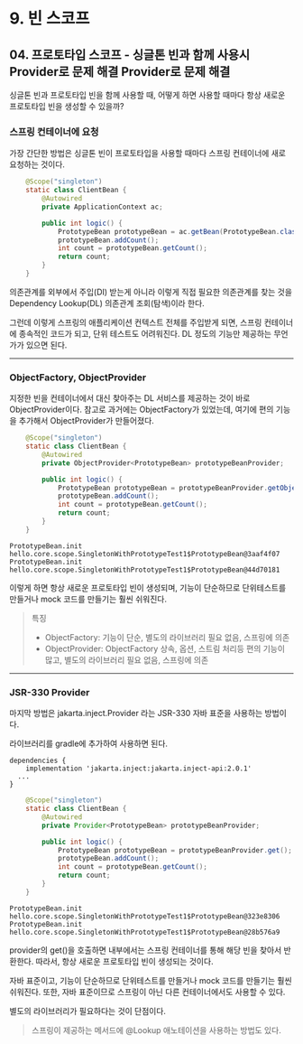 # 9. 빈 스코프
## 04. 프로토타입 스코프 - 싱글톤 빈과 함께 사용시 Provider로 문제 해결 Provider로 문제 해결
싱글톤 빈과 프로토타입 빈을 함께 사용할 때, 어떻게 하면 사용할 때마다 항상 새로운 프로토타입 빈을 생성할 수 있을까?

### 스프링 컨테이너에 요청
가장 간단한 방법은 싱글톤 빈이 프로토타입을 사용할 때마다 스프링 컨테이너에 새로 요청하는 것이다.
```java
    @Scope("singleton")
    static class ClientBean {
        @Autowired
        private ApplicationContext ac;

        public int logic() {
            PrototypeBean prototypeBean = ac.getBean(PrototypeBean.class);
            prototypeBean.addCount();
            int count = prototypeBean.getCount();
            return count;
        }
    }
```
의존관계를 외부에서 주입(DI) 받는게 아니라 이렇게 직접 필요한 의존관계를 찾는 것을 Dependency Lookup(DL) 의존관계 조회(탐색)이라 한다.

그런데 이렇게 스프링의 애플리케이션 컨텍스트 전체를 주입받게 되면, 스프링 컨테이너에 종속적인 코드가 되고, 단위 테스트도 어려워진다.
DL 정도의 기능만 제공하는 무언가가 있으면 된다.

***
### ObjectFactory, ObjectProvider
지정한 빈을 컨테이너에서 대신 찾아주는 DL 서비스를 제공하는 것이 바로 ObjectProvider이다.
참고로 과거에는 ObjectFactory가 있었는데, 여기에 편의 기능을 추가해서 ObjectProvider가 만들어졌다.
```java
    @Scope("singleton")
    static class ClientBean {
        @Autowired
        private ObjectProvider<PrototypeBean> prototypeBeanProvider;

        public int logic() {
            PrototypeBean prototypeBean = prototypeBeanProvider.getObject();
            prototypeBean.addCount();
            int count = prototypeBean.getCount();
            return count;
        }
    }
```
```
PrototypeBean.init hello.core.scope.SingletonWithPrototypeTest1$PrototypeBean@3aaf4f07
PrototypeBean.init hello.core.scope.SingletonWithPrototypeTest1$PrototypeBean@44d70181
```
이렇게 하면 항상 새로운 프로토타입 빈이 생성되며, 기능이 단순하므로 단위테스트를 만들거나 mock 코드를 만들기는 훨씬 쉬워진다.

> 특징
> 
> - ObjectFactory: 기능이 단순, 별도의 라이브러리 필요 없음, 스프링에 의존
> - ObjectProvider: ObjectFactory 상속, 옵션, 스트림 처리등 편의 기능이 많고, 별도의 라이브러리 필요 없음, 스프링에 의존

***
### JSR-330 Provider
마지막 방법은 jakarta.inject.Provider 라는 JSR-330 자바 표준을 사용하는 방법이다.

라이브러리를 gradle에 추가하여 사용하면 된다.
```
dependencies {
	implementation 'jakarta.inject:jakarta.inject-api:2.0.1'
  ...
}
```
```java
    @Scope("singleton")
    static class ClientBean {
        @Autowired
        private Provider<PrototypeBean> prototypeBeanProvider;

        public int logic() {
            PrototypeBean prototypeBean = prototypeBeanProvider.get();
            prototypeBean.addCount();
            int count = prototypeBean.getCount();
            return count;
        }
    }
```
```
PrototypeBean.init hello.core.scope.SingletonWithPrototypeTest1$PrototypeBean@323e8306
PrototypeBean.init hello.core.scope.SingletonWithPrototypeTest1$PrototypeBean@28b576a9
```
provider의 get()을 호출하면 내부에서는 스프링 컨테이너를 통해 해당 빈을 찾아서 반환한다.
따라서, 항상 새로운 프로토타입 빈이 생성되는 것이다.

자바 표준이고, 기능이 단순하므로 단위테스트를 만들거나 mock 코드를 만들기는 훨씬 쉬워진다.
또한, 자바 표준이므로 스프링이 아닌 다른 컨테이너에서도 사용할 수 있다.

별도의 라이브러리가 필요하다는 것이 단점이다.

> 스프링이 제공하는 메서드에 @Lookup 애노테이션을 사용하는 방법도 있다.
